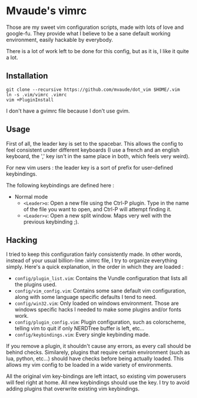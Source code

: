 Mvaude's vimrc
=================

Those are my sweet vim configuration scripts, made with lots of love and
google-fu. They provide what I believe to be a sane default working environment,
easily hackable by everybody.

There is a lot of work left to be done for this config, but as it is, I like it
quite a lot.

## Installation

```shell
git clone --recursive https://github.com/mvaude/dot_vim $HOME/.vim
ln -s .vim/vimrc .vimrc
vim +PluginInstall
```

I don't have a gvimrc file because I don't use gvim.

## Usage

First of all, the leader key is set to the spacebar. This allows the config
to feel consistent under different keyboards (I use a french and an english
keyboard, the ',' key isn't in the same place in both, which feels very weird).

For new vim users : the leader key is a sort of prefix for user-defined
keybindings.

The following keybindings are defined here :

- Normal mode
  - `<Leader>o`: Open a new file using the Ctrl-P plugin. Type in the name of
  the file you want to open, and Ctrl-P will attempt finding it.
  - `<Leader>v`: Open a new split window. Maps very well with the previous
  keybinding ;).

## Hacking

I tried to keep this configuration fairly consistently made. In other words,
instead of your usual billion-line .vimrc file, I try to organize everything
simply. Here's a quick explanation, in the order in which they are loaded :

- `config/plugin_list.vim`: Contains the Vundle configuration that lists all
the plugins used.
- `config/vim_config.vim`: Contains some sane default vim configuration, along
with some language specific defaults I tend to need.
- `config/win32.vim`: Only loaded on windows environment. Those are windows
specific hacks I needed to make some plugins and/or fonts work.
- `config/plugin_config.vim`: Plugin configuration, such as colorscheme,
telling vim to quit if only NERDTree buffer is left, etc...
- `config/keybindings.vim`: Every single keybinding made.

If you remove a plugin, it shouldn't cause any errors, as every call should be
behind checks. Similarely, plugins that require certain environment (such as
lua, python, etc...) should have checks before being actually loaded. This
allows my vim config to be loaded in a wide variety of environments.

All the original vim key-bindings are left intact, so existing vim powerusers
will feel right at home. All new keybindings should use the <Leader> key. I
try to avoid adding plugins that overwrite existing vim keybindings.
